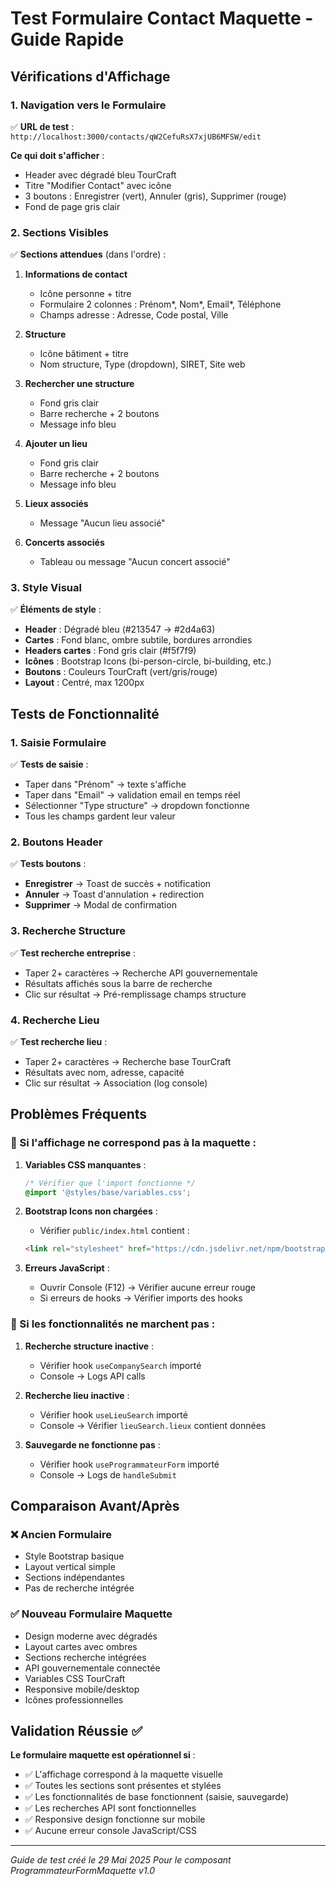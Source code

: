 # Test Formulaire Contact Maquette - Guide Rapide

## Vérifications d'Affichage

### 1. Navigation vers le Formulaire
✅ **URL de test** : `http://localhost:3000/contacts/qW2CefuRsX7xjUB6MFSW/edit`

**Ce qui doit s'afficher** :
- Header avec dégradé bleu TourCraft
- Titre "Modifier Contact" avec icône
- 3 boutons : Enregistrer (vert), Annuler (gris), Supprimer (rouge)
- Fond de page gris clair

### 2. Sections Visibles
✅ **Sections attendues** (dans l'ordre) :

1. **Informations de contact**
   - Icône personne + titre
   - Formulaire 2 colonnes : Prénom*, Nom*, Email*, Téléphone
   - Champs adresse : Adresse, Code postal, Ville

2. **Structure**
   - Icône bâtiment + titre  
   - Nom structure, Type (dropdown), SIRET, Site web

3. **Rechercher une structure**
   - Fond gris clair
   - Barre recherche + 2 boutons
   - Message info bleu

4. **Ajouter un lieu**
   - Fond gris clair  
   - Barre recherche + 2 boutons
   - Message info bleu

5. **Lieux associés**
   - Message "Aucun lieu associé"

6. **Concerts associés**
   - Tableau ou message "Aucun concert associé"

### 3. Style Visual
✅ **Éléments de style** :

- **Header** : Dégradé bleu (#213547 → #2d4a63)
- **Cartes** : Fond blanc, ombre subtile, bordures arrondies
- **Headers cartes** : Fond gris clair (#f5f7f9)
- **Icônes** : Bootstrap Icons (bi-person-circle, bi-building, etc.)
- **Boutons** : Couleurs TourCraft (vert/gris/rouge)
- **Layout** : Centré, max 1200px

## Tests de Fonctionnalité

### 1. Saisie Formulaire
✅ **Tests de saisie** :
- Taper dans "Prénom" → texte s'affiche
- Taper dans "Email" → validation email en temps réel  
- Sélectionner "Type structure" → dropdown fonctionne
- Tous les champs gardent leur valeur

### 2. Boutons Header
✅ **Tests boutons** :
- **Enregistrer** → Toast de succès + notification
- **Annuler** → Toast d'annulation + redirection
- **Supprimer** → Modal de confirmation

### 3. Recherche Structure
✅ **Test recherche entreprise** :
- Taper 2+ caractères → Recherche API gouvernementale
- Résultats affichés sous la barre de recherche
- Clic sur résultat → Pré-remplissage champs structure

### 4. Recherche Lieu
✅ **Test recherche lieu** :
- Taper 2+ caractères → Recherche base TourCraft
- Résultats avec nom, adresse, capacité
- Clic sur résultat → Association (log console)

## Problèmes Fréquents

### 🔧 Si l'affichage ne correspond pas à la maquette :

1. **Variables CSS manquantes** :
   ```css
   /* Vérifier que l'import fonctionne */
   @import '@styles/base/variables.css';
   ```

2. **Bootstrap Icons non chargées** :
   - Vérifier `public/index.html` contient :
   ```html
   <link rel="stylesheet" href="https://cdn.jsdelivr.net/npm/bootstrap-icons@1.10.5/font/bootstrap-icons.css" />
   ```

3. **Erreurs JavaScript** :
   - Ouvrir Console (F12) → Vérifier aucune erreur rouge
   - Si erreurs de hooks → Vérifier imports des hooks

### 🔧 Si les fonctionnalités ne marchent pas :

1. **Recherche structure inactive** :
   - Vérifier hook `useCompanySearch` importé
   - Console → Logs API calls

2. **Recherche lieu inactive** :
   - Vérifier hook `useLieuSearch` importé
   - Console → Vérifier `lieuSearch.lieux` contient données

3. **Sauvegarde ne fonctionne pas** :
   - Vérifier hook `useProgrammateurForm` importé
   - Console → Logs de `handleSubmit`

## Comparaison Avant/Après

### ❌ Ancien Formulaire
- Style Bootstrap basique
- Layout vertical simple
- Sections indépendantes
- Pas de recherche intégrée

### ✅ Nouveau Formulaire Maquette
- Design moderne avec dégradés
- Layout cartes avec ombres
- Sections recherche intégrées
- API gouvernementale connectée
- Variables CSS TourCraft
- Responsive mobile/desktop
- Icônes professionnelles

## Validation Réussie ✅

**Le formulaire maquette est opérationnel si** :
- ✅ L'affichage correspond à la maquette visuelle
- ✅ Toutes les sections sont présentes et stylées
- ✅ Les fonctionnalités de base fonctionnent (saisie, sauvegarde)
- ✅ Les recherches API sont fonctionnelles  
- ✅ Responsive design fonctionne sur mobile
- ✅ Aucune erreur console JavaScript/CSS

---

*Guide de test créé le 29 Mai 2025*
*Pour le composant ProgrammateurFormMaquette v1.0* 